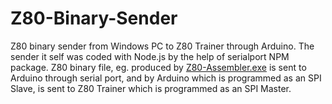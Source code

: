 # Z80-Binary-Sender
Z80 binary sender from Windows PC to Z80 Trainer through Arduino.
The sender it self was coded with Node.js by the help of serialport NPM package.
Z80 binary file, eg. produced by [Z80-Assembler.exe](../../../Z80-Assembler/blob/master/VisualBasic2005.NET/bin/Z80_Assembler.exe)
is sent to Arduino through serial port, and by Arduino which is
programmed as an SPI Slave, is sent to Z80 Trainer which is programmed as an SPI Master.
